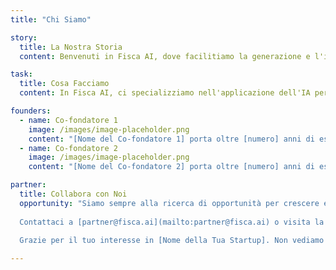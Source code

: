 ```yaml
---
title: "Chi Siamo"

story:
  title: La Nostra Storia
  content: Benvenuti in Fisca AI, dove facilitiamo la generazione e l'interpretazione della fatturazione medica utilizzando l'IA. Fondata nel 2024, il nostro viaggio è iniziato quando...

task:
  title: Cosa Facciamo
  content: In Fisca AI, ci specializziamo nell'applicazione dell'IA per risolvere i problemi di fatturazione medica, risparmiando tempo e permettendo ai medici di concentrarsi sui pazienti invece che sulla fatturazione. Il nostro obiettivo è migliorare la precisione e lo sforzo nella creazione, validazione o comprensione delle fatture mediche. Siamo impegnati a...

founders:
  - name: Co-fondatore 1
    image: /images/image-placeholder.png
    content: "[Nome del Co-fondatore 1] porta oltre [numero] anni di esperienza in [settore o industria]. Prima di fondare [Nome della Tua Startup], [lui/lei] ha lavorato presso [precedente lavoro o risultato notevole]. [Lui/Lei] possiede una [laurea] in [campo] presso [università]. Nel tempo libero, [lui/lei] ama [hobby o interesse]."
  - name: Co-fondatore 2
    image: /images/image-placeholder.png
    content: "[Nome del Co-fondatore 2] porta oltre [numero] anni di esperienza in [settore o industria]. Prima di fondare [Nome della Tua Startup], [lui/lei] ha lavorato presso [precedente lavoro o risultato notevole]. [Lui/Lei] possiede una [laurea] in [campo] presso [università]. Nel tempo libero, [lui/lei] ama [hobby o interesse]."

partner:
  title: Collabora con Noi
  opportunity: "Siamo sempre alla ricerca di opportunità per crescere e collaborare con altri che condividono la nostra visione. Se sei interessato a collaborare con noi o a scoprire di più su cosa possiamo realizzare insieme, non esitare a contattarci.
  
  Contattaci a [partner@fisca.ai](mailto:partner@fisca.ai) o visita la nostra [Pagina di Contatto](http://fisca.ai/contact).
  
  Grazie per il tuo interesse in [Nome della Tua Startup]. Non vediamo l'ora di esplorare nuove opportunità insieme!"

---
```

